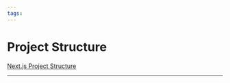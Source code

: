 ```yaml
---
tags:
---
```


# Project Structure

[Next.js Project Structure](https://nextjs.org/docs/getting-started/project-structure)

---
